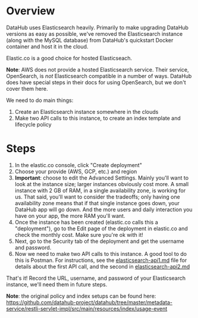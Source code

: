 # Overview
DataHub uses Elasticsearch heavily. Primarily to make upgrading DataHub versions as easy as possible, we've removed the Elasticsearch instance (along with the MySQL database) from DataHub's quickstart Docker container and host it in the cloud.

Elastic.co is a good choice for hosted Elasticseach.

**Note**: AWS does not provide a hosted Elasticsearch service. Their service, OpenSearch, is _not_ Elasticsearch compatible in a number of ways. DataHub does have special steps in their docs for using OpenSearch, but we don't cover them here.

We need to do main things:
1. Create an Elasticsearch instance somewhere in the clouds
2. Make two API calls to this instance, to create an index template and lifecycle policy

# Steps
1. In the elastic.co console, click "Create deployment"
2. Choose your provide (AWS, GCP, etc.) and region
3. **Important**: choose to edit the Advanced Settings. Mainly you'll want to look at the instance size; larger instances obviously cost more. A small instance with 2 GB of RAM, in a single availability zone, is working for us. That said, you'll want to consider the tradeoffs; only having one availability zone means that if that single instance goes down, your DataHub app will go down. And the more users and daily interaction you have on your app, the more RAM you'll want.
4. Once the instance has been created (elastic.co calls this a "deployment"), go to the Edit page of the deployment in elastic.co and check the monthly cost. Make sure you're ok with it!
5. Next, go to the Security tab of the deployment and get the username and password.
6. Now we need to make two API calls to this instance. A good tool to do this is Postman. For instructions, see the [elasticsearch-api1.md](elasticsearch-api1.md) file for details about the first API call, and the second in  [elasticsearch-api2.md](elasticsearch-api2.md)

That's it! Record the URL, username, and password of your Elasticsearch instance, we'll need them in future steps.

**Note**: the original policy and index setups can be found here: https://github.com/datahub-project/datahub/tree/master/metadata-service/restli-servlet-impl/src/main/resources/index/usage-event
